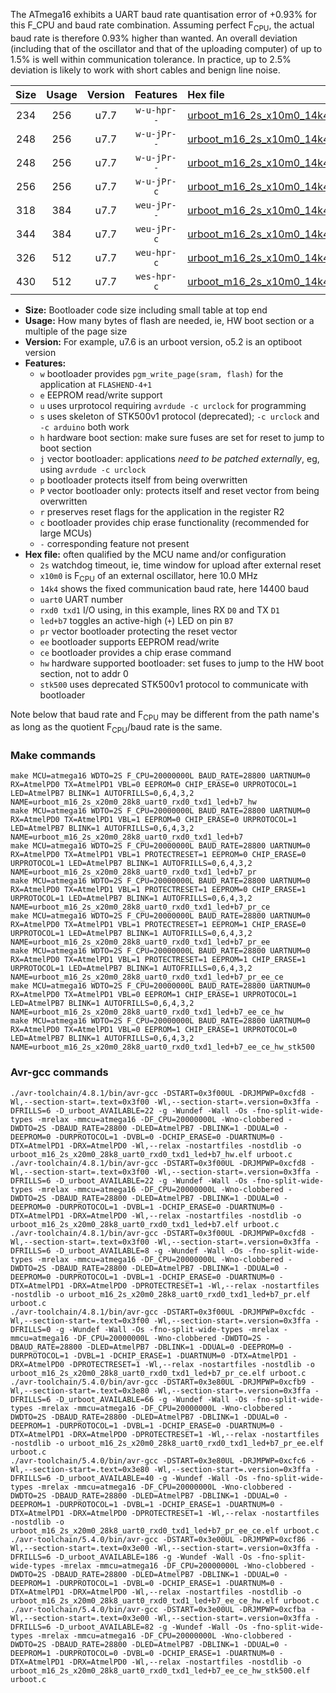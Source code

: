 The ATmega16 exhibits a UART baud rate quantisation error of +0.93% for this F_CPU and baud rate combination. Assuming perfect F<sub>CPU</sub>, the actual baud rate is therefore 0.93% higher than wanted. An overall deviation (including that of the oscillator and that of the uploading computer) of up to 1.5% is well within communication tolerance. In practice, up to 2.5% deviation is likely to work with short cables and benign line noise.

|Size|Usage|Version|Features|Hex file|
|:-:|:-:|:-:|:-:|:--|
|234|256|u7.7|`w-u-hpr--`|[urboot_m16_2s_x10m0_14k4_uart0_rxd0_txd1_led+b7_hw.hex](https://raw.githubusercontent.com/stefanrueger/urboot.hex/main/mcus/atmega16/watchdog_2_s/external_oscillator_x/10m000000_hz/%2B%2B14k4_baud/uart0_rxd0_txd1/led%2Bb7/urboot_m16_2s_x10m0_14k4_uart0_rxd0_txd1_led%2Bb7_hw.hex)|
|248|256|u7.7|`w-u-jPr--`|[urboot_m16_2s_x10m0_14k4_uart0_rxd0_txd1_led+b7.hex](https://raw.githubusercontent.com/stefanrueger/urboot.hex/main/mcus/atmega16/watchdog_2_s/external_oscillator_x/10m000000_hz/%2B%2B14k4_baud/uart0_rxd0_txd1/led%2Bb7/urboot_m16_2s_x10m0_14k4_uart0_rxd0_txd1_led%2Bb7.hex)|
|248|256|u7.7|`w-u-jPr--`|[urboot_m16_2s_x10m0_14k4_uart0_rxd0_txd1_led+b7_pr.hex](https://raw.githubusercontent.com/stefanrueger/urboot.hex/main/mcus/atmega16/watchdog_2_s/external_oscillator_x/10m000000_hz/%2B%2B14k4_baud/uart0_rxd0_txd1/led%2Bb7/urboot_m16_2s_x10m0_14k4_uart0_rxd0_txd1_led%2Bb7_pr.hex)|
|256|256|u7.7|`w-u-jPr-c`|[urboot_m16_2s_x10m0_14k4_uart0_rxd0_txd1_led+b7_pr_ce.hex](https://raw.githubusercontent.com/stefanrueger/urboot.hex/main/mcus/atmega16/watchdog_2_s/external_oscillator_x/10m000000_hz/%2B%2B14k4_baud/uart0_rxd0_txd1/led%2Bb7/urboot_m16_2s_x10m0_14k4_uart0_rxd0_txd1_led%2Bb7_pr_ce.hex)|
|318|384|u7.7|`weu-jPr--`|[urboot_m16_2s_x10m0_14k4_uart0_rxd0_txd1_led+b7_pr_ee.hex](https://raw.githubusercontent.com/stefanrueger/urboot.hex/main/mcus/atmega16/watchdog_2_s/external_oscillator_x/10m000000_hz/%2B%2B14k4_baud/uart0_rxd0_txd1/led%2Bb7/urboot_m16_2s_x10m0_14k4_uart0_rxd0_txd1_led%2Bb7_pr_ee.hex)|
|344|384|u7.7|`weu-jPr-c`|[urboot_m16_2s_x10m0_14k4_uart0_rxd0_txd1_led+b7_pr_ee_ce.hex](https://raw.githubusercontent.com/stefanrueger/urboot.hex/main/mcus/atmega16/watchdog_2_s/external_oscillator_x/10m000000_hz/%2B%2B14k4_baud/uart0_rxd0_txd1/led%2Bb7/urboot_m16_2s_x10m0_14k4_uart0_rxd0_txd1_led%2Bb7_pr_ee_ce.hex)|
|326|512|u7.7|`weu-hpr-c`|[urboot_m16_2s_x10m0_14k4_uart0_rxd0_txd1_led+b7_ee_ce_hw.hex](https://raw.githubusercontent.com/stefanrueger/urboot.hex/main/mcus/atmega16/watchdog_2_s/external_oscillator_x/10m000000_hz/%2B%2B14k4_baud/uart0_rxd0_txd1/led%2Bb7/urboot_m16_2s_x10m0_14k4_uart0_rxd0_txd1_led%2Bb7_ee_ce_hw.hex)|
|430|512|u7.7|`wes-hpr-c`|[urboot_m16_2s_x10m0_14k4_uart0_rxd0_txd1_led+b7_ee_ce_hw_stk500.hex](https://raw.githubusercontent.com/stefanrueger/urboot.hex/main/mcus/atmega16/watchdog_2_s/external_oscillator_x/10m000000_hz/%2B%2B14k4_baud/uart0_rxd0_txd1/led%2Bb7/urboot_m16_2s_x10m0_14k4_uart0_rxd0_txd1_led%2Bb7_ee_ce_hw_stk500.hex)|

- **Size:** Bootloader code size including small table at top end
- **Usage:** How many bytes of flash are needed, ie, HW boot section or a multiple of the page size
- **Version:** For example, u7.6 is an urboot version, o5.2 is an optiboot version
- **Features:**
  + `w` bootloader provides `pgm_write_page(sram, flash)` for the application at `FLASHEND-4+1`
  + `e` EEPROM read/write support
  + `u` uses urprotocol requiring `avrdude -c urclock` for programming
  + `s` uses skeleton of STK500v1 protocol (deprecated); `-c urclock` and `-c arduino` both work
  + `h` hardware boot section: make sure fuses are set for reset to jump to boot section
  + `j` vector bootloader: applications *need to be patched externally*, eg, using `avrdude -c urclock`
  + `p` bootloader protects itself from being overwritten
  + `P` vector bootloader only: protects itself and reset vector from being overwritten
  + `r` preserves reset flags for the application in the register R2
  + `c` bootloader provides chip erase functionality (recommended for large MCUs)
  + `-` corresponding feature not present
- **Hex file:** often qualified by the MCU name and/or configuration
  + `2s` watchdog timeout, ie, time window for upload after external reset
  + `x10m0` is F<sub>CPU</sub> of an external oscillator, here 10.0 MHz
  + `14k4` shows the fixed communication baud rate, here 14400 baud
  + `uart0` UART number
  + `rxd0 txd1` I/O using, in this example, lines RX `D0` and TX `D1`
  + `led+b7` toggles an active-high (`+`) LED on pin `B7`
  + `pr` vector bootloader protecting the reset vector
  + `ee` bootloader supports EEPROM read/write
  + `ce` bootloader provides a chip erase command
  + `hw` hardware supported bootloader: set fuses to jump to the HW boot section, not to addr 0
  + `stk500` uses deprecated STK500v1 protocol to communicate with bootloader


Note below that baud rate and F<sub>CPU</sub> may be different from the path name's as long as the quotient F<sub>CPU</sub>/baud rate is the same.

### Make commands
```
make MCU=atmega16 WDTO=2S F_CPU=20000000L BAUD_RATE=28800 UARTNUM=0 RX=AtmelPD0 TX=AtmelPD1 VBL=0 EEPROM=0 CHIP_ERASE=0 URPROTOCOL=1 LED=AtmelPB7 BLINK=1 AUTOFRILLS=0,6,4,3,2 NAME=urboot_m16_2s_x20m0_28k8_uart0_rxd0_txd1_led+b7_hw
make MCU=atmega16 WDTO=2S F_CPU=20000000L BAUD_RATE=28800 UARTNUM=0 RX=AtmelPD0 TX=AtmelPD1 VBL=1 EEPROM=0 CHIP_ERASE=0 URPROTOCOL=1 LED=AtmelPB7 BLINK=1 AUTOFRILLS=0,6,4,3,2 NAME=urboot_m16_2s_x20m0_28k8_uart0_rxd0_txd1_led+b7
make MCU=atmega16 WDTO=2S F_CPU=20000000L BAUD_RATE=28800 UARTNUM=0 RX=AtmelPD0 TX=AtmelPD1 VBL=1 PROTECTRESET=1 EEPROM=0 CHIP_ERASE=0 URPROTOCOL=1 LED=AtmelPB7 BLINK=1 AUTOFRILLS=0,6,4,3,2 NAME=urboot_m16_2s_x20m0_28k8_uart0_rxd0_txd1_led+b7_pr
make MCU=atmega16 WDTO=2S F_CPU=20000000L BAUD_RATE=28800 UARTNUM=0 RX=AtmelPD0 TX=AtmelPD1 VBL=1 PROTECTRESET=1 EEPROM=0 CHIP_ERASE=1 URPROTOCOL=1 LED=AtmelPB7 BLINK=1 AUTOFRILLS=0,6,4,3,2 NAME=urboot_m16_2s_x20m0_28k8_uart0_rxd0_txd1_led+b7_pr_ce
make MCU=atmega16 WDTO=2S F_CPU=20000000L BAUD_RATE=28800 UARTNUM=0 RX=AtmelPD0 TX=AtmelPD1 VBL=1 PROTECTRESET=1 EEPROM=1 CHIP_ERASE=0 URPROTOCOL=1 LED=AtmelPB7 BLINK=1 AUTOFRILLS=0,6,4,3,2 NAME=urboot_m16_2s_x20m0_28k8_uart0_rxd0_txd1_led+b7_pr_ee
make MCU=atmega16 WDTO=2S F_CPU=20000000L BAUD_RATE=28800 UARTNUM=0 RX=AtmelPD0 TX=AtmelPD1 VBL=1 PROTECTRESET=1 EEPROM=1 CHIP_ERASE=1 URPROTOCOL=1 LED=AtmelPB7 BLINK=1 AUTOFRILLS=0,6,4,3,2 NAME=urboot_m16_2s_x20m0_28k8_uart0_rxd0_txd1_led+b7_pr_ee_ce
make MCU=atmega16 WDTO=2S F_CPU=20000000L BAUD_RATE=28800 UARTNUM=0 RX=AtmelPD0 TX=AtmelPD1 VBL=0 EEPROM=1 CHIP_ERASE=1 URPROTOCOL=1 LED=AtmelPB7 BLINK=1 AUTOFRILLS=0,6,4,3,2 NAME=urboot_m16_2s_x20m0_28k8_uart0_rxd0_txd1_led+b7_ee_ce_hw
make MCU=atmega16 WDTO=2S F_CPU=20000000L BAUD_RATE=28800 UARTNUM=0 RX=AtmelPD0 TX=AtmelPD1 VBL=0 EEPROM=1 CHIP_ERASE=1 URPROTOCOL=0 LED=AtmelPB7 BLINK=1 AUTOFRILLS=0,6,4,3,2 NAME=urboot_m16_2s_x20m0_28k8_uart0_rxd0_txd1_led+b7_ee_ce_hw_stk500
```

### Avr-gcc commands
```
./avr-toolchain/4.8.1/bin/avr-gcc -DSTART=0x3f00UL -DRJMPWP=0xcfd8 -Wl,--section-start=.text=0x3f00 -Wl,--section-start=.version=0x3ffa -DFRILLS=6 -D_urboot_AVAILABLE=22 -g -Wundef -Wall -Os -fno-split-wide-types -mrelax -mmcu=atmega16 -DF_CPU=20000000L -Wno-clobbered -DWDTO=2S -DBAUD_RATE=28800 -DLED=AtmelPB7 -DBLINK=1 -DDUAL=0 -DEEPROM=0 -DURPROTOCOL=1 -DVBL=0 -DCHIP_ERASE=0 -DUARTNUM=0 -DTX=AtmelPD1 -DRX=AtmelPD0 -Wl,--relax -nostartfiles -nostdlib -o urboot_m16_2s_x20m0_28k8_uart0_rxd0_txd1_led+b7_hw.elf urboot.c
./avr-toolchain/4.8.1/bin/avr-gcc -DSTART=0x3f00UL -DRJMPWP=0xcfd8 -Wl,--section-start=.text=0x3f00 -Wl,--section-start=.version=0x3ffa -DFRILLS=6 -D_urboot_AVAILABLE=22 -g -Wundef -Wall -Os -fno-split-wide-types -mrelax -mmcu=atmega16 -DF_CPU=20000000L -Wno-clobbered -DWDTO=2S -DBAUD_RATE=28800 -DLED=AtmelPB7 -DBLINK=1 -DDUAL=0 -DEEPROM=0 -DURPROTOCOL=1 -DVBL=1 -DCHIP_ERASE=0 -DUARTNUM=0 -DTX=AtmelPD1 -DRX=AtmelPD0 -Wl,--relax -nostartfiles -nostdlib -o urboot_m16_2s_x20m0_28k8_uart0_rxd0_txd1_led+b7.elf urboot.c
./avr-toolchain/4.8.1/bin/avr-gcc -DSTART=0x3f00UL -DRJMPWP=0xcfd8 -Wl,--section-start=.text=0x3f00 -Wl,--section-start=.version=0x3ffa -DFRILLS=6 -D_urboot_AVAILABLE=8 -g -Wundef -Wall -Os -fno-split-wide-types -mrelax -mmcu=atmega16 -DF_CPU=20000000L -Wno-clobbered -DWDTO=2S -DBAUD_RATE=28800 -DLED=AtmelPB7 -DBLINK=1 -DDUAL=0 -DEEPROM=0 -DURPROTOCOL=1 -DVBL=1 -DCHIP_ERASE=0 -DUARTNUM=0 -DTX=AtmelPD1 -DRX=AtmelPD0 -DPROTECTRESET=1 -Wl,--relax -nostartfiles -nostdlib -o urboot_m16_2s_x20m0_28k8_uart0_rxd0_txd1_led+b7_pr.elf urboot.c
./avr-toolchain/4.8.1/bin/avr-gcc -DSTART=0x3f00UL -DRJMPWP=0xcfdc -Wl,--section-start=.text=0x3f00 -Wl,--section-start=.version=0x3ffa -DFRILLS=0 -g -Wundef -Wall -Os -fno-split-wide-types -mrelax -mmcu=atmega16 -DF_CPU=20000000L -Wno-clobbered -DWDTO=2S -DBAUD_RATE=28800 -DLED=AtmelPB7 -DBLINK=1 -DDUAL=0 -DEEPROM=0 -DURPROTOCOL=1 -DVBL=1 -DCHIP_ERASE=1 -DUARTNUM=0 -DTX=AtmelPD1 -DRX=AtmelPD0 -DPROTECTRESET=1 -Wl,--relax -nostartfiles -nostdlib -o urboot_m16_2s_x20m0_28k8_uart0_rxd0_txd1_led+b7_pr_ce.elf urboot.c
./avr-toolchain/5.4.0/bin/avr-gcc -DSTART=0x3e80UL -DRJMPWP=0xcfb9 -Wl,--section-start=.text=0x3e80 -Wl,--section-start=.version=0x3ffa -DFRILLS=6 -D_urboot_AVAILABLE=66 -g -Wundef -Wall -Os -fno-split-wide-types -mrelax -mmcu=atmega16 -DF_CPU=20000000L -Wno-clobbered -DWDTO=2S -DBAUD_RATE=28800 -DLED=AtmelPB7 -DBLINK=1 -DDUAL=0 -DEEPROM=1 -DURPROTOCOL=1 -DVBL=1 -DCHIP_ERASE=0 -DUARTNUM=0 -DTX=AtmelPD1 -DRX=AtmelPD0 -DPROTECTRESET=1 -Wl,--relax -nostartfiles -nostdlib -o urboot_m16_2s_x20m0_28k8_uart0_rxd0_txd1_led+b7_pr_ee.elf urboot.c
./avr-toolchain/5.4.0/bin/avr-gcc -DSTART=0x3e80UL -DRJMPWP=0xcfc6 -Wl,--section-start=.text=0x3e80 -Wl,--section-start=.version=0x3ffa -DFRILLS=6 -D_urboot_AVAILABLE=40 -g -Wundef -Wall -Os -fno-split-wide-types -mrelax -mmcu=atmega16 -DF_CPU=20000000L -Wno-clobbered -DWDTO=2S -DBAUD_RATE=28800 -DLED=AtmelPB7 -DBLINK=1 -DDUAL=0 -DEEPROM=1 -DURPROTOCOL=1 -DVBL=1 -DCHIP_ERASE=1 -DUARTNUM=0 -DTX=AtmelPD1 -DRX=AtmelPD0 -DPROTECTRESET=1 -Wl,--relax -nostartfiles -nostdlib -o urboot_m16_2s_x20m0_28k8_uart0_rxd0_txd1_led+b7_pr_ee_ce.elf urboot.c
./avr-toolchain/5.4.0/bin/avr-gcc -DSTART=0x3e00UL -DRJMPWP=0xcf86 -Wl,--section-start=.text=0x3e00 -Wl,--section-start=.version=0x3ffa -DFRILLS=6 -D_urboot_AVAILABLE=186 -g -Wundef -Wall -Os -fno-split-wide-types -mrelax -mmcu=atmega16 -DF_CPU=20000000L -Wno-clobbered -DWDTO=2S -DBAUD_RATE=28800 -DLED=AtmelPB7 -DBLINK=1 -DDUAL=0 -DEEPROM=1 -DURPROTOCOL=1 -DVBL=0 -DCHIP_ERASE=1 -DUARTNUM=0 -DTX=AtmelPD1 -DRX=AtmelPD0 -Wl,--relax -nostartfiles -nostdlib -o urboot_m16_2s_x20m0_28k8_uart0_rxd0_txd1_led+b7_ee_ce_hw.elf urboot.c
./avr-toolchain/5.4.0/bin/avr-gcc -DSTART=0x3e00UL -DRJMPWP=0xcfba -Wl,--section-start=.text=0x3e00 -Wl,--section-start=.version=0x3ffa -DFRILLS=6 -D_urboot_AVAILABLE=82 -g -Wundef -Wall -Os -fno-split-wide-types -mrelax -mmcu=atmega16 -DF_CPU=20000000L -Wno-clobbered -DWDTO=2S -DBAUD_RATE=28800 -DLED=AtmelPB7 -DBLINK=1 -DDUAL=0 -DEEPROM=1 -DURPROTOCOL=0 -DVBL=0 -DCHIP_ERASE=1 -DUARTNUM=0 -DTX=AtmelPD1 -DRX=AtmelPD0 -Wl,--relax -nostartfiles -nostdlib -o urboot_m16_2s_x20m0_28k8_uart0_rxd0_txd1_led+b7_ee_ce_hw_stk500.elf urboot.c
```

